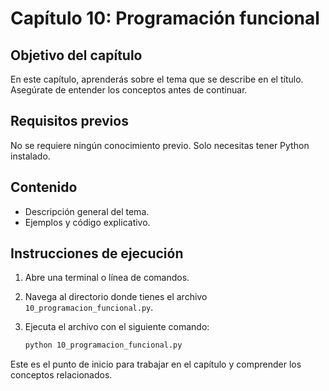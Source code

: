 # Capítulo 10: Programación funcional

## Objetivo del capítulo
En este capítulo, aprenderás sobre el tema que se describe en el título. Asegúrate de entender los conceptos antes de continuar.

## Requisitos previos
No se requiere ningún conocimiento previo. Solo necesitas tener Python instalado.

## Contenido
- Descripción general del tema.
- Ejemplos y código explicativo.

## Instrucciones de ejecución
1. Abre una terminal o línea de comandos.
2. Navega al directorio donde tienes el archivo `10_programacion_funcional.py`.
3. Ejecuta el archivo con el siguiente comando:

   ```bash
   python 10_programacion_funcional.py
   ```

Este es el punto de inicio para trabajar en el capítulo y comprender los conceptos relacionados.
